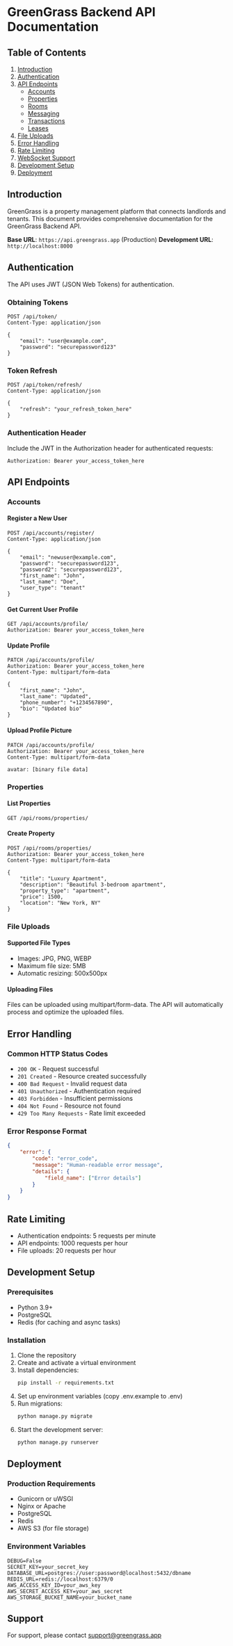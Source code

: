 # GreenGrass Backend API Documentation

## Table of Contents
1. [Introduction](#introduction)
2. [Authentication](#authentication)
3. [API Endpoints](#api-endpoints)
   - [Accounts](#accounts)
   - [Properties](#properties)
   - [Rooms](#rooms)
   - [Messaging](#messaging)
   - [Transactions](#transactions)
   - [Leases](#leases)
4. [File Uploads](#file-uploads)
5. [Error Handling](#error-handling)
6. [Rate Limiting](#rate-limiting)
7. [WebSocket Support](#websocket-support)
8. [Development Setup](#development-setup)
9. [Deployment](#deployment)

## Introduction

GreenGrass is a property management platform that connects landlords and tenants. This document provides comprehensive documentation for the GreenGrass Backend API.

**Base URL**: `https://api.greengrass.app` (Production)
**Development URL**: `http://localhost:8000`

## Authentication

The API uses JWT (JSON Web Tokens) for authentication.

### Obtaining Tokens

```http
POST /api/token/
Content-Type: application/json

{
    "email": "user@example.com",
    "password": "securepassword123"
}
```

### Token Refresh

```http
POST /api/token/refresh/
Content-Type: application/json

{
    "refresh": "your_refresh_token_here"
}
```

### Authentication Header

Include the JWT in the Authorization header for authenticated requests:
```
Authorization: Bearer your_access_token_here
```

## API Endpoints

### Accounts

#### Register a New User
```http
POST /api/accounts/register/
Content-Type: application/json

{
    "email": "newuser@example.com",
    "password": "securepassword123",
    "password2": "securepassword123",
    "first_name": "John",
    "last_name": "Doe",
    "user_type": "tenant"
}
```

#### Get Current User Profile
```http
GET /api/accounts/profile/
Authorization: Bearer your_access_token_here
```

#### Update Profile
```http
PATCH /api/accounts/profile/
Authorization: Bearer your_access_token_here
Content-Type: multipart/form-data

{
    "first_name": "John",
    "last_name": "Updated",
    "phone_number": "+1234567890",
    "bio": "Updated bio"
}
```

#### Upload Profile Picture
```http
PATCH /api/accounts/profile/
Authorization: Bearer your_access_token_here
Content-Type: multipart/form-data

avatar: [binary file data]
```

### Properties

#### List Properties
```http
GET /api/rooms/properties/
```

#### Create Property
```http
POST /api/rooms/properties/
Authorization: Bearer your_access_token_here
Content-Type: multipart/form-data

{
    "title": "Luxury Apartment",
    "description": "Beautiful 3-bedroom apartment",
    "property_type": "apartment",
    "price": 1500,
    "location": "New York, NY"
}
```

### File Uploads

#### Supported File Types
- Images: JPG, PNG, WEBP
- Maximum file size: 5MB
- Automatic resizing: 500x500px

#### Uploading Files
Files can be uploaded using multipart/form-data. The API will automatically process and optimize the uploaded files.

## Error Handling

### Common HTTP Status Codes
- `200 OK` - Request successful
- `201 Created` - Resource created successfully
- `400 Bad Request` - Invalid request data
- `401 Unauthorized` - Authentication required
- `403 Forbidden` - Insufficient permissions
- `404 Not Found` - Resource not found
- `429 Too Many Requests` - Rate limit exceeded

### Error Response Format
```json
{
    "error": {
        "code": "error_code",
        "message": "Human-readable error message",
        "details": {
            "field_name": ["Error details"]
        }
    }
}
```

## Rate Limiting
- Authentication endpoints: 5 requests per minute
- API endpoints: 1000 requests per hour
- File uploads: 20 requests per hour

## Development Setup

### Prerequisites
- Python 3.9+
- PostgreSQL
- Redis (for caching and async tasks)

### Installation
1. Clone the repository
2. Create and activate a virtual environment
3. Install dependencies:
   ```bash
   pip install -r requirements.txt
   ```
4. Set up environment variables (copy .env.example to .env)
5. Run migrations:
   ```bash
   python manage.py migrate
   ```
6. Start the development server:
   ```bash
   python manage.py runserver
   ```

## Deployment

### Production Requirements
- Gunicorn or uWSGI
- Nginx or Apache
- PostgreSQL
- Redis
- AWS S3 (for file storage)

### Environment Variables
```
DEBUG=False
SECRET_KEY=your_secret_key
DATABASE_URL=postgres://user:password@localhost:5432/dbname
REDIS_URL=redis://localhost:6379/0
AWS_ACCESS_KEY_ID=your_aws_key
AWS_SECRET_ACCESS_KEY=your_aws_secret
AWS_STORAGE_BUCKET_NAME=your_bucket_name
```

## Support
For support, please contact support@greengrass.app
